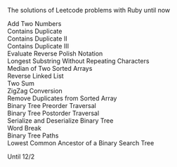 The solutions of Leetcode problems with Ruby until now

Add Two Numbers  
Contains Duplicate  
Contains Duplicate II  
Contains Duplicate III  
Evaluate Reverse Polish Notation   
Longest Substring Without Repeating Characters   
Median of Two Sorted Arrays   
Reverse Linked List   
Two Sum   
ZigZag Conversion   
Remove Duplicates from Sorted Array  
Binary Tree Preorder Traversal  
Binary Tree Postorder Traversal  
Serialize and Deserialize Binary Tree  
Word Break  
Binary Tree Paths  
Lowest Common Ancestor of a Binary Search Tree  

  
Until 12/2
